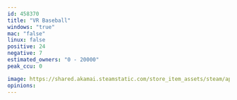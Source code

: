 ```yaml
---
id: 458370
title: "VR Baseball"
windows: "true"
mac: "false"
linux: false
positive: 24
negative: 7
estimated_owners: "0 - 20000"
peak_ccu: 0

image: https://shared.akamai.steamstatic.com/store_item_assets/steam/apps/458370/header.jpg?t=1489429949
opinions:
---
```

